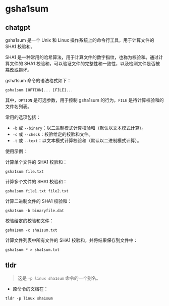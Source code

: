 # gsha1sum 
## chatgpt 
gsha1sum 是一个 Unix 和 Linux 操作系统上的命令行工具，用于计算文件的 SHA1 校验和。

SHA1 是一种常用的哈希算法，用于计算文件的数字指纹，也称为校验和。通过计算文件的 SHA1 校验和，可以验证文件的完整性和一致性，以及检测文件是否被篡改或损坏。

gsha1sum 命令的语法格式如下：

```
gsha1sum [OPTION]... [FILE]...
```

其中，`OPTION` 是可选参数，用于控制 gsha1sum 的行为，`FILE` 是待计算校验和的文件名列表。

常用的选项包括：

- `-b` 或 `--binary`：以二进制模式计算校验和（默认以文本模式计算）。
- `-c` 或 `--check`：校验给定的校验和文件。
- `-t` 或 `--text`：以文本模式计算校验和（默认以二进制模式计算）。

使用示例：

计算单个文件的 SHA1 校验和：

```
gsha1sum file.txt
```

计算多个文件的 SHA1 校验和：

```
gsha1sum file1.txt file2.txt
```

计算二进制文件的 SHA1 校验和：

```
gsha1sum -b binaryfile.dat
```

校验给定的校验和文件：

```
gsha1sum -c sha1sum.txt
```

计算文件列表中所有文件的 SHA1 校验和，并将结果保存到文件中：

```
gsha1sum * > sha1sum.txt
``` 

## tldr 
 
> 这是 `-p linux sha1sum` 命令的一个别名。

- 原命令的文档在：

`tldr -p linux sha1sum`

